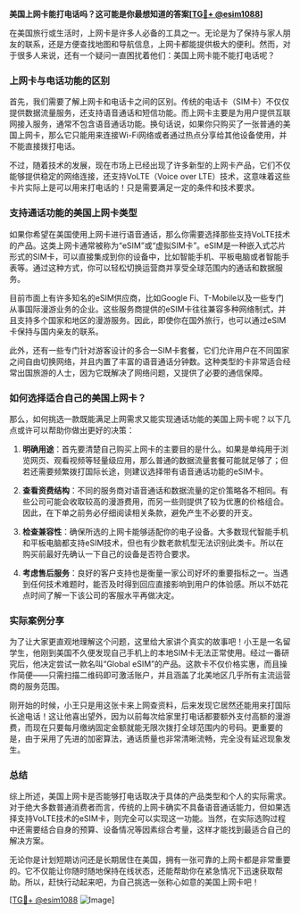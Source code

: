 **美国上网卡能打电话吗？这可能是你最想知道的答案[[TG💪+ @esim1088](https://t.me/s/esim1088)]**

在美国旅行或生活时，上网卡是许多人必备的工具之一。无论是为了保持与家人朋友的联系，还是方便查找地图和导航信息，上网卡都能提供极大的便利。然而，对于很多人来说，还有一个疑问一直困扰着他们：美国上网卡能不能打电话呢？

### 上网卡与电话功能的区别

首先，我们需要了解上网卡和电话卡之间的区别。传统的电话卡（SIM卡）不仅仅提供数据流量服务，还支持语音通话和短信功能。而上网卡主要是为用户提供互联网接入服务，通常不包含语音通话功能。换句话说，如果你只购买了一张普通的美国上网卡，那么它只能用来连接Wi-Fi网络或者通过热点分享给其他设备使用，并不能直接拨打电话。

不过，随着技术的发展，现在市场上已经出现了许多新型的上网卡产品，它们不仅能够提供稳定的网络连接，还支持VoLTE（Voice over LTE）技术，这意味着这些卡片实际上是可以用来打电话的！只是需要满足一定的条件和技术要求。

### 支持通话功能的美国上网卡类型

如果你希望在美国使用上网卡进行语音通话，那么你需要选择那些支持VoLTE技术的产品。这类上网卡通常被称为“eSIM”或“虚拟SIM卡”。eSIM是一种嵌入式芯片形式的SIM卡，可以直接集成到你的设备中，比如智能手机、平板电脑或者智能手表等。通过这种方式，你可以轻松切换运营商并享受全球范围内的通话和数据服务。

目前市面上有许多知名的eSIM供应商，比如Google Fi、T-Mobile以及一些专门从事国际漫游业务的企业。这些服务商提供的eSIM卡往往兼容多种网络制式，并且支持多个国家和地区的漫游服务。因此，即使你在国外旅行，也可以通过eSIM卡保持与国内亲友的联系。

此外，还有一些专门针对游客设计的多合一SIM卡套餐，它们允许用户在不同国家之间自由切换网络，并且内置了丰富的语音通话分钟数。这种类型的卡非常适合经常出国旅游的人士，因为它既解决了网络问题，又提供了必要的通信保障。

### 如何选择适合自己的美国上网卡？

那么，如何挑选一款既能满足上网需求又能实现通话功能的美国上网卡呢？以下几点或许可以帮助你做出更好的决策：

1. **明确用途**：首先要清楚自己购买上网卡的主要目的是什么。如果是单纯用于浏览网页、观看视频等轻量级应用，那么普通的数据流量套餐可能就足够了；但若还需要频繁拨打国际长途，则建议选择带有语音通话功能的eSIM卡。
   
2. **查看资费结构**：不同的服务商对语音通话和数据流量的定价策略各不相同。有些公司可能会收取较高的漫游费用，而另一些则提供了较为优惠的价格组合。因此，在下单之前务必仔细阅读相关条款，避免产生不必要的开支。

3. **检查兼容性**：确保所选的上网卡能够适配你的电子设备。大多数现代智能手机和平板电脑都支持eSIM技术，但也有少数老款机型无法识别此类卡。所以在购买前最好先确认一下自己的设备是否符合要求。

4. **考虑售后服务**：良好的客户支持也是衡量一家公司好坏的重要指标之一。当遇到任何技术难题时，能否及时得到回应直接影响到用户的体验感。所以不妨花点时间了解一下该公司的客服水平再做决定。

### 实际案例分享

为了让大家更直观地理解这个问题，这里给大家讲个真实的故事吧！小王是一名留学生，他刚到美国不久便发现自己手机上的本地SIM卡无法正常使用。经过一番研究后，他决定尝试一款名叫“Global eSIM”的产品。这款卡不仅价格实惠，而且操作简便——只需扫描二维码即可激活账户，并且涵盖了北美地区几乎所有主流运营商的服务范围。

刚开始的时候，小王只是用这张卡来上网查资料，后来发现它居然还能用来打国际长途电话！这让他喜出望外，因为以前每次给家里打电话都要额外支付高额的漫游费，而现在只要每月缴纳固定金额就能无限次拨打全球范围内的号码。更重要的是，由于采用了先进的加密算法，通话质量也非常清晰流畅，完全没有延迟现象发生。

### 总结

综上所述，美国上网卡是否能够打电话取决于具体的产品类型和个人的实际需求。对于绝大多数普通消费者而言，传统的上网卡确实不具备语音通话能力，但如果选择支持VoLTE技术的eSIM卡，则完全可以实现这一功能。当然，在实际选购过程中还需要结合自身的预算、设备情况等因素综合考量，这样才能找到最适合自己的解决方案。

无论你是计划短期访问还是长期居住在美国，拥有一张可靠的上网卡都是非常重要的。它不仅能让你随时随地保持在线状态，还能帮助你在紧急情况下迅速获取帮助。所以，赶快行动起来吧，为自己挑选一张称心如意的美国上网卡吧！

[[TG💪+ @esim1088](https://t.me/s/esim1088) ![Image](https://i.postimg.cc/4NQfJmqS/Snipaste-2025-05-13-00-14-12.png)]
